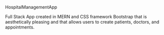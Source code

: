 HospitalManagementApp

Full Stack App created in MERN and CSS framework Bootstrap that is aesthetically pleasing and that allows users to create patients, doctors, and appointments.
